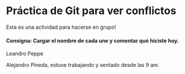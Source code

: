 # Práctica de Git para ver conflictos 

Esta es una actividad para hacerse en grupo! 

#### Consigna: Cargar el nombre de cada une y comentar qué hiciste hoy.



Leandro Peppe



Alejandro Pineda, estuve trabajando y sentado desde las 9 am.